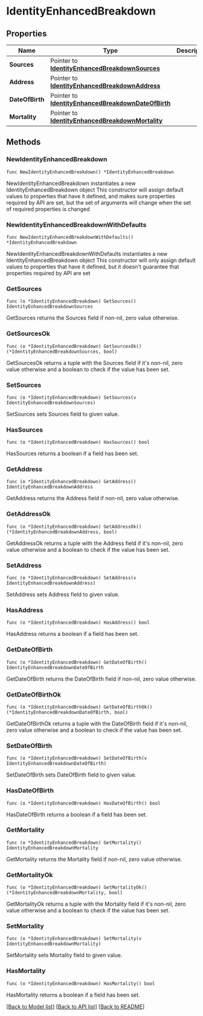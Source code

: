 # IdentityEnhancedBreakdown

## Properties

Name | Type | Description | Notes
------------ | ------------- | ------------- | -------------
**Sources** | Pointer to [**IdentityEnhancedBreakdownSources**](IdentityEnhancedBreakdownSources.md) |  | [optional] 
**Address** | Pointer to [**IdentityEnhancedBreakdownAddress**](IdentityEnhancedBreakdownAddress.md) |  | [optional] 
**DateOfBirth** | Pointer to [**IdentityEnhancedBreakdownDateOfBirth**](IdentityEnhancedBreakdownDateOfBirth.md) |  | [optional] 
**Mortality** | Pointer to [**IdentityEnhancedBreakdownMortality**](IdentityEnhancedBreakdownMortality.md) |  | [optional] 

## Methods

### NewIdentityEnhancedBreakdown

`func NewIdentityEnhancedBreakdown() *IdentityEnhancedBreakdown`

NewIdentityEnhancedBreakdown instantiates a new IdentityEnhancedBreakdown object
This constructor will assign default values to properties that have it defined,
and makes sure properties required by API are set, but the set of arguments
will change when the set of required properties is changed

### NewIdentityEnhancedBreakdownWithDefaults

`func NewIdentityEnhancedBreakdownWithDefaults() *IdentityEnhancedBreakdown`

NewIdentityEnhancedBreakdownWithDefaults instantiates a new IdentityEnhancedBreakdown object
This constructor will only assign default values to properties that have it defined,
but it doesn't guarantee that properties required by API are set

### GetSources

`func (o *IdentityEnhancedBreakdown) GetSources() IdentityEnhancedBreakdownSources`

GetSources returns the Sources field if non-nil, zero value otherwise.

### GetSourcesOk

`func (o *IdentityEnhancedBreakdown) GetSourcesOk() (*IdentityEnhancedBreakdownSources, bool)`

GetSourcesOk returns a tuple with the Sources field if it's non-nil, zero value otherwise
and a boolean to check if the value has been set.

### SetSources

`func (o *IdentityEnhancedBreakdown) SetSources(v IdentityEnhancedBreakdownSources)`

SetSources sets Sources field to given value.

### HasSources

`func (o *IdentityEnhancedBreakdown) HasSources() bool`

HasSources returns a boolean if a field has been set.

### GetAddress

`func (o *IdentityEnhancedBreakdown) GetAddress() IdentityEnhancedBreakdownAddress`

GetAddress returns the Address field if non-nil, zero value otherwise.

### GetAddressOk

`func (o *IdentityEnhancedBreakdown) GetAddressOk() (*IdentityEnhancedBreakdownAddress, bool)`

GetAddressOk returns a tuple with the Address field if it's non-nil, zero value otherwise
and a boolean to check if the value has been set.

### SetAddress

`func (o *IdentityEnhancedBreakdown) SetAddress(v IdentityEnhancedBreakdownAddress)`

SetAddress sets Address field to given value.

### HasAddress

`func (o *IdentityEnhancedBreakdown) HasAddress() bool`

HasAddress returns a boolean if a field has been set.

### GetDateOfBirth

`func (o *IdentityEnhancedBreakdown) GetDateOfBirth() IdentityEnhancedBreakdownDateOfBirth`

GetDateOfBirth returns the DateOfBirth field if non-nil, zero value otherwise.

### GetDateOfBirthOk

`func (o *IdentityEnhancedBreakdown) GetDateOfBirthOk() (*IdentityEnhancedBreakdownDateOfBirth, bool)`

GetDateOfBirthOk returns a tuple with the DateOfBirth field if it's non-nil, zero value otherwise
and a boolean to check if the value has been set.

### SetDateOfBirth

`func (o *IdentityEnhancedBreakdown) SetDateOfBirth(v IdentityEnhancedBreakdownDateOfBirth)`

SetDateOfBirth sets DateOfBirth field to given value.

### HasDateOfBirth

`func (o *IdentityEnhancedBreakdown) HasDateOfBirth() bool`

HasDateOfBirth returns a boolean if a field has been set.

### GetMortality

`func (o *IdentityEnhancedBreakdown) GetMortality() IdentityEnhancedBreakdownMortality`

GetMortality returns the Mortality field if non-nil, zero value otherwise.

### GetMortalityOk

`func (o *IdentityEnhancedBreakdown) GetMortalityOk() (*IdentityEnhancedBreakdownMortality, bool)`

GetMortalityOk returns a tuple with the Mortality field if it's non-nil, zero value otherwise
and a boolean to check if the value has been set.

### SetMortality

`func (o *IdentityEnhancedBreakdown) SetMortality(v IdentityEnhancedBreakdownMortality)`

SetMortality sets Mortality field to given value.

### HasMortality

`func (o *IdentityEnhancedBreakdown) HasMortality() bool`

HasMortality returns a boolean if a field has been set.


[[Back to Model list]](../README.md#documentation-for-models) [[Back to API list]](../README.md#documentation-for-api-endpoints) [[Back to README]](../README.md)


